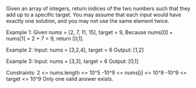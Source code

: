 Given an array of integers, return indices of the two numbers such that they add up to a specific target.
You may assume that each input would have exactly one solution, and you may not use the same element twice.

Example 1:
Given nums = [2, 7, 11, 15], target = 9,
Because nums[0] + nums[1] = 2 + 7 = 9,
return [0,1].

Example 2:
Input: nums = [3,2,4], target = 6
Output: [1,2]

Example 3:
Input: nums = [3,3], target = 6
Output: [0,1]

Constraints:
2 <= nums.length <= 10^5
-10^9 <= nums[i] <= 10^9
-10^9 <= target <= 10^9
Only one valid answer exists.